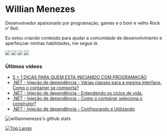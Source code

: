 # Willian Menezes

Desenvolvedor apaixonado por programação, games e o bom e velho Rock n' Roll.

Eu estou criando conteúdo para ajudar a comunidade de desenvolvimento e aperfeiçoar minhas habilidades, me segue lá.

[![](https://img.shields.io/youtube/channel/subscribers/UC0Vo6yL26XaraIjak87jDww?label=YouTube&style=social)](https://www.youtube.com/channel/UC0Vo6yL26XaraIjak87jDww)
[![](https://img.shields.io/github/followers/willianmenezes?style=social)](https://github.com/willianmenezes)
[![](https://img.shields.io/twitter/url?label=Twitter&logo=Twitter&style=social&url=https%3A%2F%2Ftwitter.com%2Fwmscode)](https://twitter.com/wmscode)
[![](https://img.shields.io/twitter/url?label=Linkedin&logo=Linkedin&style=social&url=https://google.com)](https://www.linkedin.com/in/willian-menezes-9932b1b9/)

### Últimos vídeos

<!-- YOUTUBE:START -->
- [5 + 1 DICAS PARA QUEM ESTA INICIANDO COM PROGRAMAÇÃO](https://www.youtube.com/watch?v=n1dyQh-V1uI)
- [.NET - Injeção de dependência - Várias classes para a mesma interface. Como o container se comporta?](https://www.youtube.com/watch?v=6o9rF0ULrLk)
- [.NET - Injeção de dependência - Entendendo os ciclos de vida.](https://www.youtube.com/watch?v=_6SHpdmD7lY)
- [.NET - Injeção de dependência - Como o container seleciona o construtor?](https://www.youtube.com/watch?v=i8ZKv-XjI5w)
- [.NET - Injeção de dependência - Configurando e Utilizando](https://www.youtube.com/watch?v=W3CZNbvOGcw)
<!-- YOUTUBE:END -->

![willianmenezes's github stats](https://github-readme-stats.vercel.app/api?username=willianmenezes&theme=dark&show_icons=true)

[![Top Langs](https://github-readme-stats.vercel.app/api/top-langs/?username=willianmenezes&layout=compact&theme=dark)](https://github.com/anuraghazra/github-readme-stats)
